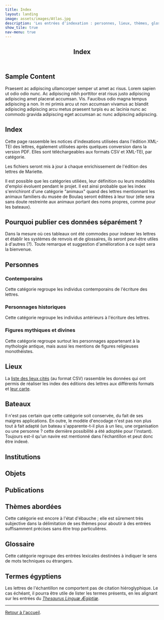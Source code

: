 ```yaml
---
title: Index
layout: landing
image: assets/images/Atlas.jpg
description: 'Les entrées d’indexation : personnes, lieux, thèmes, glossaire, etc.'
show_tile: true
nav-menu: true
---
```

<!-- Main -->
<div id="main" class="alt">

<!-- One -->
<section id="one">
	<div class="inner">
		<header class="major">
			<h1>Index</h1>
		</header>

<!-- Content -->
<h2 id="content">Sample Content</h2>
<p>Praesent ac adipiscing ullamcorper semper ut amet ac risus. Lorem sapien ut odio odio nunc. Ac adipiscing nibh porttitor erat risus justo adipiscing adipiscing amet placerat accumsan. Vis. Faucibus odio magna tempus adipiscing a non. In mi primis arcu ut non accumsan vivamus ac blandit adipiscing adipiscing arcu metus praesent turpis eu ac lacinia nunc ac commodo gravida adipiscing eget accumsan ac nunc adipiscing adipiscing.</p>

<h2>Index</h2>

<p>Cette page rassemble les notices d'indexations utilisées dans l'édition XML-TEI des lettres, également utilisées après quelques conversion dans la version PDF. Elles sont téléchargeables aux formats CSV et XML-TEI, par catégorie.</p>
<p>Les fichiers seront mis à jour à chaque enrichissement de l'édition des lettres de Mariette.</p>
<p>Il est possible que les catégories utiliées, leur définition ou leurs modalités d'emploi évoluent pendant le projet. Il est ainsi probable que les index s'enrichiront d'une catégorie "animaux" quand des lettres mentionnant les animaux familiers du musée de Boulaq seront éditées à leur tour (elle sera sans doute restreinte aux animaux portant des noms propres, comme pour les bateaux).</p>

<h2>Pourquoi publier ces données séparément ?</h2>

<p>Dans la mesure où ces tableaux ont été commodes pour indexer les lettres et établir les systèmes de renvois et de glossaires, ils seront peut-être utiles à d'autres (?). Toute remarque et suggestion d'amélioration à ce sujet sera la bienvenue.</p>

<h2>Personnes</h2>

<p></p>

<h3>Contemporains</h3>

<p>Cette catégorie regroupe les individus contemporains de l'écriture des lettres.</p>

<h3>Personnages historiques</h3>

<p>Cette catégorie regroupe les individus antérieurs à l'écriture des lettres.</p>

<h3>Figures mythiques et divines</h3>

<p>Cette catégorie regroupe surtout les personnages appartenant à la mythologie antique, mais aussi les mentions de figures religieuses monothéistes.</p>

<h2>Lieux</h2>

<p>La <a href="https://github.com/ThLebee/CoEg_test/raw/master/data/CoEg_index_place.csv">liste des lieux cités</a> (au format CSV) rassemble les données qui ont permis de réaliser les index des éditions des lettres aux différents formats et <a href="http://u.osmfr.org/m/461360/">leur carte</a>.</p>

<h2>Bateaux</h2>

<p>Il n'est pas certain que cette catégorie soit conservée, du fait de ses maigres applications. En outre, le modèle d'encodage n'est pas non plus tout à fait adapté (un bateau s'apparente-t-il plus à un lieu, une organisation ou une personne ? cette dernière possibilité a été adoptée pour l'instant). Toujours est-il qu'un navire est mentionné dans l'échantillon et peut donc être indexé.</p>

<h2>Institutions</h2>

<p></p>

<h2>Objets</h2>

<p></p>

<h2>Publications</h2>

<p></p>

<h2>Thèmes abordées</h2>

<p>Cette catégorie est encore à l'état d'ébauche ; elle est sûrement très subjective dans la délimitation de ses thèmes pour aboutir à des entrées suffisamment précises sans être trop particulières.</p>

<h2>Glossaire</h2>

<p>Cette catégorie regroupe des entrées lexicales destinées à indiquer le sens de mots techniques ou étrangers.</p>

<h2>Termes égyptiens</h2>

<p>Les lettres de l'échantillon ne comportent pas de citation hiéroglyphique. Le cas échéant, il pourra être utile de lister les termes présents, en les alignant sur les entrées du <i><a href="http://aaew.bbaw.de/tla/">Thesaurus Linguæ Ægiptiæ</a></i>.</p>
<hr>
<a href="https://thlebee.github.io/CoEg_test">Retour à l'accueil</a>.


</div>
</section>
